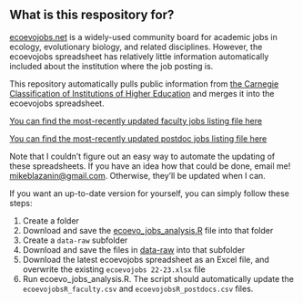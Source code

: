 
<!-- README.md is generated from README.Rmd. Please edit that file -->

## What is this respository for?

[ecoevojobs.net](http://ecoevojobs.net) is a widely-used community board
for academic jobs in ecology, evolutionary biology, and related
disciplines. However, the ecoevojobs spreadsheet has relatively little
information automatically included about the institution where the job
posting is.

This repository automatically pulls public information from [the
Carnegie Classification of Institutions of Higher
Education](https://carnegieclassifications.acenet.edu/) and merges it
into the ecoevojobs spreadsheet.

[You can find the most-recently updated faculty jobs listing file
here](https://github.com/mikeblazanin/ecoevojobsR/blob/master/data-raw/ecoevojobsR_faculty.csv)

[You can find the most-recently updated postdoc jobs listing file
here](https://github.com/mikeblazanin/ecoevojobsR/blob/master/data-raw/ecoevojobsR_postdoc.csv)

Note that I couldn’t figure out an easy way to automate the updating of
these spreadsheets. If you have an idea how that could be done, email
me! <mikeblazanin@gmail.com>. Otherwise, they’ll be updated when I can.

If you want an up-to-date version for yourself, you can simply follow
these steps:

1.  Create a folder
2.  Download and save the
    [ecoevo_jobs_analysis.R](https://github.com/mikeblazanin/ecoevojobsR/blob/master/R/ecoevo_jobs_analysis.R)
    file into that folder
3.  Create a `data-raw` subfolder
4.  Download and save the files in
    [data-raw](https://github.com/mikeblazanin/ecoevojobsR/tree/master/data-raw)
    into that subfolder
5.  Download the latest ecoevojobs spreadsheet as an Excel file, and
    overwrite the existing `ecoevojobs 22-23.xlsx` file
6.  Run ecoevo_jobs_analysis.R. The script should automatically update
    the `ecoevojobsR_faculty.csv` and `ecoevojobsR_postdocs.csv` files.
